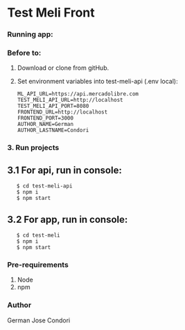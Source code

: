 # Test Meli Front

### Running app:


### Before to:

1. Download or clone from gitHub.
2. Set environment variables into test-meli-api (.env local):


       ML_API_URL=https://api.mercadolibre.com
       TEST_MELI_API_URL=http://localhost
       TEST_MELI_API_PORT=8080
       FRONTEND_URL=http://localhost
       FRONTEND_PORT=3000
       AUTHOR_NAME=German
       AUTHOR_LASTNAME=Condori
       

### 3. Run projects
## 3.1 For api, run in console: 
       $ cd test-meli-api
       $ npm i
       $ npm start

## 3.2 For app, run in console: 
       $ cd test-meli
       $ npm i
       $ npm start


### Pre-requirements
1. Node
2. npm


### Author

German Jose Condori
